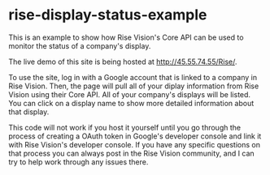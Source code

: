 # rise-display-status-example
This is an example to show how Rise Vision's Core API can be used to monitor the status of a company's display.

The live demo of this site is being hosted at http://45.55.74.55/Rise/.

To use the site, log in with a Google account that is linked to a company in Rise Vision. Then, the page will pull all of your diplay information from Rise Vision using their Core API. All of your company's displays will be listed. You can click on a display name to show more detailed information about that display.

This code will not work if you host it yourself until you go through the process of creating a OAuth token in Google's developer console and link it with Rise Vision's developer console. If you have any specific questions on that process you can always post in the Rise Vision community, and I can try to help work through any issues there. 
